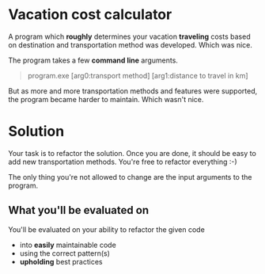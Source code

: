 # Vacation cost calculator

A program which **roughly** determines your vacation **traveling** costs based on destination and transportation method was developed.
Which was nice.

The program takes a few **command line** arguments.
> program.exe [arg0:transport method] [arg1:distance to travel in km]

But as more and more transportation methods and features were supported, the program became harder to maintain.
Which wasn't nice.

# Solution

Your task is to refactor the solution.
Once you are done, it should be easy to add new transportation methods.
You're free to refactor everything :-)

The only thing you're not allowed to change are the input arguments to the program.

## What you'll be evaluated on

You'll be evaluated on your ability to refactor the given code

- into **easily** maintainable code
- using the correct pattern(s)
- **upholding** best practices
